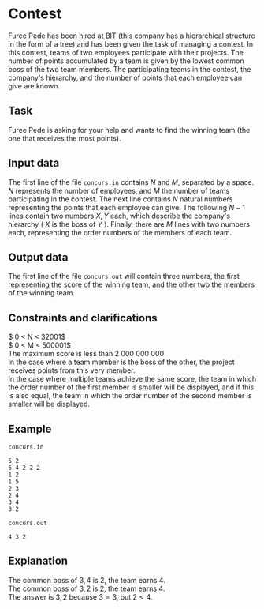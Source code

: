 # Contest

Furee Pede has been hired at BIT (this company has a hierarchical structure in the form of a tree) and has been given the task of managing a contest. In this contest, teams of two employees participate with their projects. The number of points accumulated by a team is given by the lowest common boss of the two team members. The participating teams in the contest, the company's hierarchy, and the number of points that each employee can give are known.

## Task

Furee Pede is asking for your help and wants to find the winning team (the one that receives the most points).

## Input data
The first line of the file `concurs.in` contains $N$ and $M$, separated by a space. $N$ represents the number of employees, and $M$ the number of teams participating in the contest. The next line contains $N$ natural numbers representing the points that each employee can give. The following $N-1$ lines contain two numbers $X, Y$ each, which describe the company's hierarchy ( $X$ is the boss of $Y$ ). Finally, there are $M$ lines with two numbers each, representing the order numbers of the members of each team.

## Output data
The first line of the file `concurs.out` will contain three numbers, the first representing the score of the winning team, and the other two the members of the winning team.

## Constraints and clarifications

$ 0 < N < 32001$  
$ 0 < M < 500001$  
The maximum score is less than $2\ 000\ 000\ 000$  
In the case where a team member is the boss of the other, the project receives points from this very member.  
In the case where multiple teams achieve the same score, the team in which the order number of the first member is smaller will be displayed, and if this is also equal, the team in which the order number of the second member is smaller will be displayed.  

## Example

`concurs.in` 
```
5 2 
6 4 2 2 2 
1 2 
1 5 
2 3 
2 4 
3 4 
3 2
```

`concurs.out` 
```
4 3 2
```

## Explanation

The common boss of $3, 4$ is $2$, the team earns $4$.  
The common boss of $3, 2$ is $2$, the team earns $4$.  
The answer is $3, 2$ because $3 = 3$, but $2 < 4$.